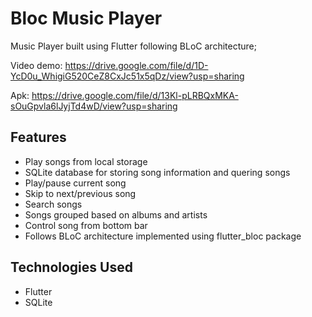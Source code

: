 # Bloc Music Player

Music Player built using Flutter following BLoC architecture;

Video demo: https://drive.google.com/file/d/1D-YcD0u_WhigiG520CeZ8CxJc51x5qDz/view?usp=sharing

Apk: https://drive.google.com/file/d/13Kl-pLRBQxMKA-sOuGpvla6lJyjTd4wD/view?usp=sharing

## Features
- Play songs from local storage
- SQLite database for storing song information and quering songs
- Play/pause current song
- Skip to next/previous song
- Search songs
- Songs grouped based on albums and artists
- Control song from bottom bar
- Follows BLoC architecture implemented using flutter_bloc package

## Technologies Used
- Flutter
- SQLite